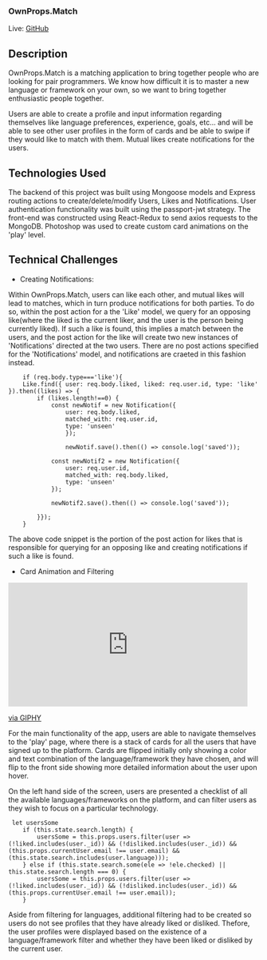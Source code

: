 ### OwnProps.Match

Live: [GitHub](https://aa-ownpropsdotmatch.herokuapp.com)

## Description

OwnProps.Match is a matching application to bring together people who are looking for pair programmers. We know how difficult it is to master a new language or framework on your own, so we want to bring together enthusiastic people together.

Users are able to create a profile and input information regarding themselves like language preferences, experience, goals, etc... and will be able to see other user profiles in the form of cards and be able to swipe if they would like to match with them. Mutual likes create notifications for the users.

## Technologies Used

The backend of this project was built using Mongoose models and Express routing actions to create/delete/modify Users, Likes and Notifications. User authentication functionality was built using the passport-jwt strategy.
The front-end was constructed using React-Redux to send axios requests to the MongoDB.
Photoshop was used to create custom card animations on the 'play' level.

## Technical Challenges

* Creating Notifications:

Within OwnProps.Match, users can like each other, and mutual likes will lead to matches, which in turn produce notifications for both parties. To do so, within the post action for a the 'Like' model, we query for an opposing like(where the liked is the current liker, and the user is the person being currently liked). If such a like is found, this implies a match between the users, and the post action for the like will create two new instances of 'Notifications' directed at the two users. There are no post actions specified for the 'Notifications' model, and notifications are craeted in this fashion instead.

```
    if (req.body.type==='like'){
    Like.find({ user: req.body.liked, liked: req.user.id, type: 'like' }).then((likes) => {
        if (likes.length!==0) {
            const newNotif = new Notification({ 
                user: req.body.liked,
                matched_with: req.user.id,
                type: 'unseen'
                });

                newNotif.save().then(() => console.log('saved'));

            const newNotif2 = new Notification({
                user: req.user.id,
                matched_with: req.body.liked,
                type: 'unseen'
            });

            newNotif2.save().then(() => console.log('saved'));

        }});
    }
```

The above code snippet is the portion of the post action for likes that is responsible for querying for an opposing like and creating notifications if such a like is found.

* Card Animation and Filtering

<iframe src="https://giphy.com/embed/daPBXoNCEyHKF16hY0" width="480" height="248" frameBorder="0" class="giphy-embed" allowFullScreen></iframe><p><a href="https://giphy.com/gifs/daPBXoNCEyHKF16hY0">via GIPHY</a></p>

For the main functionality of the app, users are able to navigate themselves to the 'play' page, where there is a stack of cards for all the users that have signed up to the platform. Cards are flipped initially only showing a color and text combination of the language/framework they have chosen, and will flip to the front side showing more detailed information about the user upon hover.

On the left hand side of the screen, users are presented a checklist of all the available languages/frameworks on the platform, and can filter users as they wish to focus on a particular technology.

```
 let usersSome
    if (this.state.search.length) {
        usersSome = this.props.users.filter(user => (!liked.includes(user._id)) && (!disliked.includes(user._id)) && (this.props.currentUser.email !== user.email) && (this.state.search.includes(user.language)));
    } else if (this.state.search.some(ele => !ele.checked) || this.state.search.length === 0) {
        usersSome = this.props.users.filter(user => (!liked.includes(user._id)) && (!disliked.includes(user._id)) && (this.props.currentUser.email !== user.email));
    }

```

Aside from filtering for languages, additional filtering had to be created so users do not see profiles that they have already liked or disliked. Thefore, the user profiles were displayed based on the existence of a language/framework filter and whether they have been liked or disliked by the current user.


